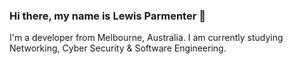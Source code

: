 ### Hi there, my name is Lewis Parmenter 👋
I'm a developer from Melbourne, Australia. I am currently studying Networking, Cyber Security & Software Engineering.
